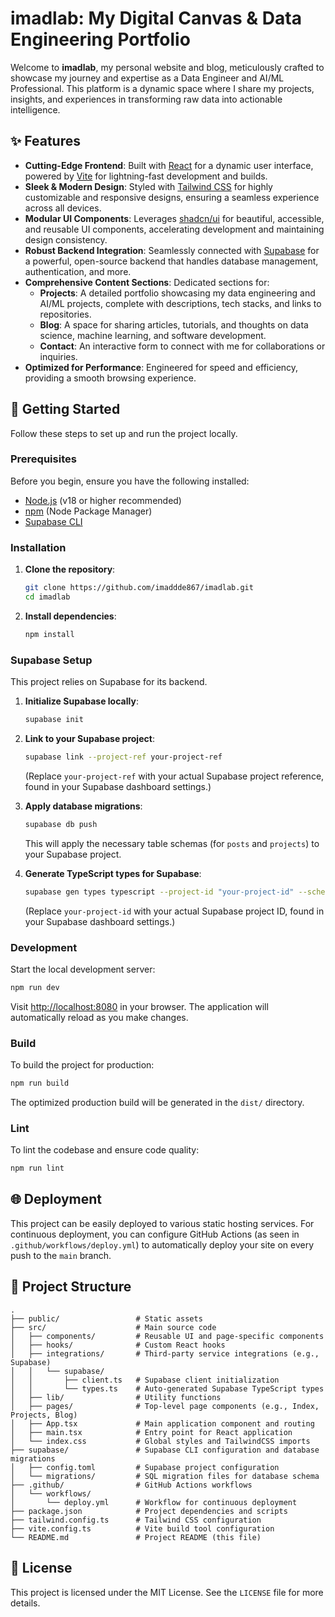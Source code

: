# imadlab: My Digital Canvas & Data Engineering Portfolio

Welcome to **imadlab**, my personal website and blog, meticulously crafted to showcase my journey and expertise as a Data Engineer and AI/ML Professional. This platform is a dynamic space where I share my projects, insights, and experiences in transforming raw data into actionable intelligence.

## ✨ Features

-   **Cutting-Edge Frontend**: Built with [React](https://react.dev/) for a dynamic user interface, powered by [Vite](https://vitejs.dev/) for lightning-fast development and builds.
-   **Sleek & Modern Design**: Styled with [Tailwind CSS](https://tailwindcss.com/) for highly customizable and responsive designs, ensuring a seamless experience across all devices.
-   **Modular UI Components**: Leverages [shadcn/ui](https://ui.shadcn.com/) for beautiful, accessible, and reusable UI components, accelerating development and maintaining design consistency.
-   **Robust Backend Integration**: Seamlessly connected with [Supabase](https://supabase.com/) for a powerful, open-source backend that handles database management, authentication, and more.
-   **Comprehensive Content Sections**: Dedicated sections for:
    -   **Projects**: A detailed portfolio showcasing my data engineering and AI/ML projects, complete with descriptions, tech stacks, and links to repositories.
    -   **Blog**: A space for sharing articles, tutorials, and thoughts on data science, machine learning, and software development.
    -   **Contact**: An interactive form to connect with me for collaborations or inquiries.
-   **Optimized for Performance**: Engineered for speed and efficiency, providing a smooth browsing experience.

## 🚀 Getting Started

Follow these steps to set up and run the project locally.

### Prerequisites

Before you begin, ensure you have the following installed:

-   [Node.js](https://nodejs.org/en/) (v18 or higher recommended)
-   [npm](https://www.npmjs.com/) (Node Package Manager)
-   [Supabase CLI](https://supabase.com/docs/guides/cli/getting-started)

### Installation

1.  **Clone the repository**:
    ```bash
    git clone https://github.com/imaddde867/imadlab.git
    cd imadlab
    ```

2.  **Install dependencies**:
    ```bash
    npm install
    ```

### Supabase Setup

This project relies on Supabase for its backend.

1.  **Initialize Supabase locally**:
    ```bash
    supabase init
    ```

2.  **Link to your Supabase project**:
    ```bash
    supabase link --project-ref your-project-ref
    ```
    (Replace `your-project-ref` with your actual Supabase project reference, found in your Supabase dashboard settings.)

3.  **Apply database migrations**:
    ```bash
    supabase db push
    ```
    This will apply the necessary table schemas (for `posts` and `projects`) to your Supabase project.

4.  **Generate TypeScript types for Supabase**:
    ```bash
    supabase gen types typescript --project-id "your-project-id" --schema public > src/integrations/supabase/types.ts
    ```
    (Replace `your-project-id` with your actual Supabase project ID, found in your Supabase dashboard settings.)

### Development

Start the local development server:

```bash
npm run dev
```

Visit [http://localhost:8080](http://localhost:8080) in your browser. The application will automatically reload as you make changes.

### Build

To build the project for production:

```bash
npm run build
```

The optimized production build will be generated in the `dist/` directory.

### Lint

To lint the codebase and ensure code quality:

```bash
npm run lint
```

## 🌐 Deployment

This project can be easily deployed to various static hosting services. For continuous deployment, you can configure GitHub Actions (as seen in `.github/workflows/deploy.yml`) to automatically deploy your site on every push to the `main` branch.

## 📂 Project Structure

```
.
├── public/                 # Static assets
├── src/                    # Main source code
│   ├── components/         # Reusable UI and page-specific components
│   ├── hooks/              # Custom React hooks
│   ├── integrations/       # Third-party service integrations (e.g., Supabase)
│   │   └── supabase/
│   │       ├── client.ts   # Supabase client initialization
│   │       └── types.ts    # Auto-generated Supabase TypeScript types
│   ├── lib/                # Utility functions
│   ├── pages/              # Top-level page components (e.g., Index, Projects, Blog)
│   ├── App.tsx             # Main application component and routing
│   ├── main.tsx            # Entry point for React application
│   └── index.css           # Global styles and TailwindCSS imports
├── supabase/               # Supabase CLI configuration and database migrations
│   ├── config.toml         # Supabase project configuration
│   └── migrations/         # SQL migration files for database schema
├── .github/                # GitHub Actions workflows
│   └── workflows/
│       └── deploy.yml      # Workflow for continuous deployment
├── package.json            # Project dependencies and scripts
├── tailwind.config.ts      # Tailwind CSS configuration
├── vite.config.ts          # Vite build tool configuration
└── README.md               # Project README (this file)
```

## 📜 License

This project is licensed under the MIT License. See the `LICENSE` file for more details.